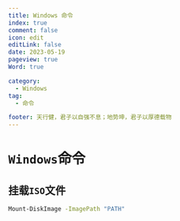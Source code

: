 ```yaml
---
title: Windows 命令
index: true
comment: false
icon: edit
editLink: false
date: 2023-05-19
pageview: true
Word: true

category:
  - Windows
tag: 
  - 命令

footer: 天行健，君子以自强不息；地势坤，君子以厚德载物
---
```


# `Windows`命令

## 挂载`ISO`文件

```bash
Mount-DiskImage -ImagePath "PATH"
```


